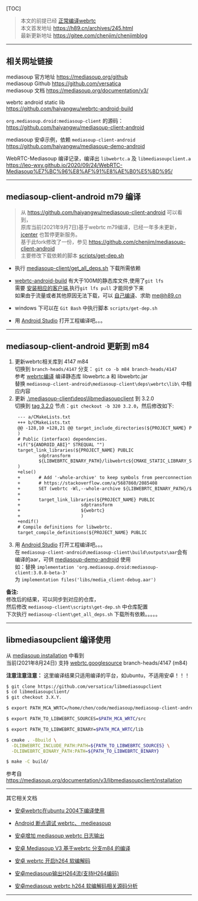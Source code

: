 

[TOC]

>本文的前提已经 [正常编译webrtc](https://h89.cn/archives/235.html)  
>本文首发地址 <https://h89.cn/archives/245.html>  
>最新更新地址 <https://gitee.com/chenjim/chenjimblog>  


------


## 相关网址链接  

mediasoup 官方地址 <https://mediasoup.org/github>  
mediasoup Github  <https://github.com/versatica>   
mediasoup 文档  <https://mediasoup.org/documentation/v3/>  


webrtc android static lib  
<https://github.com/haiyangwu/webrtc-android-build>       


`org.mediasoup.droid:mediasoup-client` 的源码：  
<https://github.com/haiyangwu/mediasoup-client-android>    

mediasoup 安卓示例，依赖 `mediasoup-client-android`  
<https://github.com/haiyangwu/mediasoup-demo-android>    

WebRTC-Mediasoup 编译记录，编译出 `libwebrtc.a` 及 `libmediasoupclient.a`  
https://leo-wxy.github.io/2020/09/24/WebRTC-Mediasoup%E7%BC%96%E8%AF%91%E8%AE%B0%E5%BD%95/


-----


## mediasoup-client-android m79 编译  

>从 <https://github.com/haiyangwu/mediasoup-client-android> 可以看到，  
原库当前(2021年9月7日)基于webrtc m79编译，已经一年多未更新，[jcenter](https://jfrog.com/blog/into-the-sunset-bintray-jcenter-gocenter-and-chartcenter/) 也暂停更新服务。  
基于此fork修改了一份，参见 <https://github.com/chenjim/mediasoup-client-android>  
主要修改下载依赖的脚本 [scripts/get-dep.sh](https://github.com/chenjim/mediasoup-client-android/blob/dev/mediasoup-client/scripts/get-dep.sh)  

- 执行 [mediasoup-client/get_all_deps.sh](https://github.com/chenjim/mediasoup-client-android/blob/dev/mediasoup-client/get_all_deps.sh) 下载所需依赖  

-  [webrtc-android-build](https://github.com/haiyangwu/webrtc-android-build.git) 有大于100M的静态库文件,使用了`git lfs`   
需要 [安装相应的客户端](https://git-lfs.github.com/),执行`git lfs pull` 才能同步下来  
如果由于流量或者其他原因无法下载，可以 [自己编译](https://h89.cn/archives/235.html)、求助 me@h89.cn    
- windows 下可以在 `Git Bash` 中执行脚本 `scripts/get-dep.sh`  

- 用 [Android Studio](https://developer.android.com/studio) 打开工程编译吧。。。


-----


## mediasoup-client-android 更新到 m84 

1. 更新webrtc相关库到 4147 m84  
   切换到 `branch-heads/4147` 分支： `git co -b m84 branch-heads/4147`  
   参考 [webrtc编译](https://h89.cn/archives/235.html) 编译静态库 libwebrtc.a 和 libwebrtc.jar  
   替换 `mediasoup-client-android\mediasoup-client\deps\webrtc\lib\` 中相应内容
2. 更新 [.\mediasoup-client\deps\libmediasoupclient](https://github.com/versatica/libmediasoupclient) 到 3.2.0  
   切换到 [tag 3.2.0](https://github.com/versatica/libmediasoupclient/tree/3.2.0) 节点：`git checkout -b 320 3.2.0`，然后修改如下:   
   ```diff 
    --- a/CMakeLists.txt
    +++ b/CMakeLists.txt
    @@ -128,10 +128,21 @@ target_include_directories(${PROJECT_NAME} PUBLIC
    )
    # Public (interface) dependencies.
    +if("${ANDROID_ABI}" STREQUAL "")
    target_link_libraries(${PROJECT_NAME} PUBLIC
            sdptransform
            ${LIBWEBRTC_BINARY_PATH}/libwebrtc${CMAKE_STATIC_LIBRARY_SUFFIX}
    )
    +else()
    +       # Add '-whole-archive' to keep symbols from peerconnection_jni.
    +       # https://stackoverflow.com/a/5687860/2085408
    +       SET (webrtc -Wl,--whole-archive ${LIBWEBRTC_BINARY_PATH}/${ANDROID_ABI}/libwebrtc${CMAKE_STATIC_LIBRARY_SUFFIX}  -Wl,--no-whole-archive)
    +
    +       target_link_libraries(${PROJECT_NAME} PUBLIC
    +                       sdptransform
    +                       ${webrtc}
    +                       )
    +endif()
    # Compile definitions for libwebrtc.
    target_compile_definitions(${PROJECT_NAME} PUBLIC
   ```
3. 用 [Android Studio](https://developer.android.com/studio) 打开工程编译吧。。。  
   在 `mediasoup-client-android\mediasoup-client\build\outputs\aar`会有编译的aar，可供 [mediasoup-demo-android](https://github.com/haiyangwu/mediasoup-demo-android) 使用  
   如：替换 `implementation 'org.mediasoup.droid:mediasoup-client:3.0.8-beta-3'`   
   为 `implementation files('libs/media_client-debug.aar')`  


**备注:**  
修改后的结果，可以同步到对应的仓库，  
然后修改 `mediasoup-client\scripts\get-dep.sh` 中仓库配置  
下次执行 `mediasoup-client\get_all_deps.sh` 下载所有依赖。。。。。

-----


## libmediasoupclient 编译使用

从 [mediasoup installation](<https://mediasoup.org/documentation/v3/libmediasoupclient/installation>) 中看到  
当前(2021年8月24日) 支持 [webrtc.googlesource](https://webrtc.googlesource.com/src.git) branch-heads/4147 (m84)   

**注意注意注意：** 这里编译结果只适用编译的平台，如ubuntu，不适用安卓！！！  


```bash 
$ git clone https://github.com/versatica/libmediasoupclient
$ cd libmediasoupclient/
$ git checkout 3.X.Y.

$ export PATH_MCA_WRTC=/home/chen/code/mediasoup/mediasoup-client-android/mediasoup-client/deps/webrtc

$ export PATH_TO_LIBWEBRTC_SOURCES=$PATH_MCA_WRTC/src

$ export PATH_TO_LIBWEBRTC_BINARY=$PATH_MCA_WRTC/lib

$ cmake . -Bbuild \
  -DLIBWEBRTC_INCLUDE_PATH:PATH=${PATH_TO_LIBWEBRTC_SOURCES} \
  -DLIBWEBRTC_BINARY_PATH:PATH=${PATH_TO_LIBWEBRTC_BINARY}

$ make -C build/
```



参考自    
<https://mediasoup.org/documentation/v3/libmediasoupclient/installation>



-----

其它相关文档  

- [安卓webrtc在ubuntu 2004下编译使用](https://h89.cn/archives/235.html)

- [Android 断点调试 webrtc、 medieasoup](https://h89.cn/archives/248.html)  

- [安卓增加 mediasoup webrtc 日志输出](https://h89.cn/archives/246.html)  

- [安卓 Mediasoup V3 基于webrtc 分支m84 的编译](https://h89.cn/archives/245.html)

- [安卓 webrtc 开启h264 软编解码](https://h89.cn/archives/6.html)  

- [安卓mediasoup输出H264流(支持H264编码)](https://h89.cn/archives/1.html)  

- [安卓mediasoup webrtc h264 软编解码相关源码分析](https://h89.cn/archives/250.html)   


----

